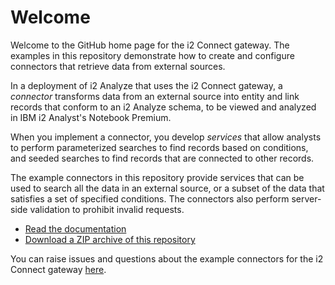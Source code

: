# Welcome

Welcome to the GitHub home page for the i2 Connect gateway. The examples in
this repository demonstrate how to create and configure connectors that
retrieve data from external sources.

In a deployment of i2 Analyze that uses the i2 Connect gateway, a _connector_
transforms data from an external source into entity and link records that
conform to an i2 Analyze schema, to be viewed and analyzed in IBM i2 Analyst's
Notebook Premium.

When you implement a connector, you develop _services_ that allow analysts to
perform parameterized searches to find records based on conditions, and
seeded searches to find records that are connected to other records.

The example connectors in this repository provide services that can be used to
search all the data in an external source, or a subset of the data that
satisfies a set of specified conditions. The connectors also perform
server-side validation to prohibit invalid requests.

- [Read the documentation](https://ibm-i2.github.io/analyze-connect)
- [Download a ZIP archive of this repository](https://github.com/IBM-i2/Analyze-Connect/releases)

You can raise issues and questions about the example connectors for the i2
Connect gateway [here](https://github.com/IBM-i2/Analyze-Connect/issues).